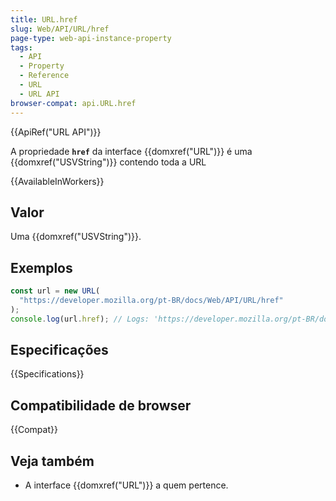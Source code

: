 ```yaml
---
title: URL.href
slug: Web/API/URL/href
page-type: web-api-instance-property
tags:
  - API
  - Property
  - Reference
  - URL
  - URL API
browser-compat: api.URL.href
---
```


{{ApiRef("URL API")}}

A propriedade **`href`** da interface {{domxref("URL")}} é uma {{domxref("USVString")}} contendo toda a URL

{{AvailableInWorkers}}

## Valor

Uma {{domxref("USVString")}}.

## Exemplos

```js
const url = new URL(
  "https://developer.mozilla.org/pt-BR/docs/Web/API/URL/href"
);
console.log(url.href); // Logs: 'https://developer.mozilla.org/pt-BR/docs/Web/API/URL/href'
```

## Especificações

{{Specifications}}

## Compatibilidade de browser

{{Compat}}

## Veja também

- A interface {{domxref("URL")}} a quem pertence.
